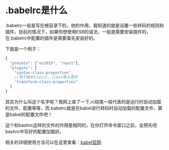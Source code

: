# .babelrc是什么

.babelrc一般是写在根目录下的，他的作用，我知道的就是设置一些转码的规则和插件，目前的情况下，如果你想使用ES6的语法，一般是需要安装插件的，在.babelrc中配置的插件是需要事先安装好的。

下面是一个例子：

```javascript
{
  "presets": ["es2015", "react"],
  "plugins": [
    "syntax-class-properties",
    //用于解析static、class等关键字
    "transform-class-properties"
  ]
}
```

其实为什么叫这个名字呢？我网上查了一下,rc结尾一般代表的是运行时自动加载的文件、配置等等，而.babelrc就是在babel进行转码时自动加载的配置文件，算是babel的配置文件吧！

这个和bashrc这样的文件的作用是相同的，在你打开命令窗口之前，会预先吧bashrc中写好的配置加载好。

相关的详细使用方法可以在这里查看：[babel官网](http://babeljs.cn/docs/usage/babelrc/)

